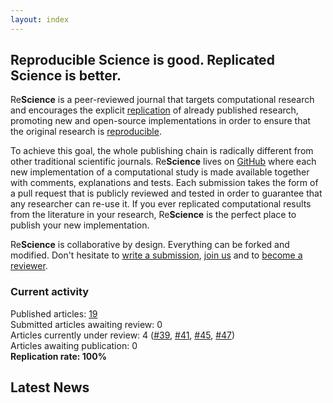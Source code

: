 ```yaml
---
layout: index
---
```


## Reproducible Science is good. Replicated Science is better.

Re**Science** is a peer-reviewed journal that targets computational research
and encourages the explicit [replication](faq) of already published research,
promoting new and open-source implementations in order to ensure that the
original research is [reproducible](faq).

To achieve this goal, the whole publishing chain is radically different from
other traditional scientific journals. Re**Science** lives on
[GitHub](https://github.com/ReScience/) where each new implementation of a
computational study is made available together with comments, explanations and
tests. Each submission takes the form of a pull request that is publicly
reviewed and tested in order to guarantee that any researcher can re-use it. If
you ever replicated computational results from the literature in your research,
Re**Science** is the perfect place to publish your new implementation.

Re**Science** is collaborative by design. Everything can be forked and
modified. Don't hesitate to [write a submission](write), [join us](faq) and
to [become a reviewer](https://github.com/ReScience/ReScience/issues/27).


### Current activity

Published articles: [19](https://github.com/ReScience/ReScience)  
Submitted articles awaiting review: 0  
Articles currently under review: 4 ([#39], [#41], [#45], [#47])  
Articles awaiting publication: 0  
**Replication rate: 100%**

[#39]: https://github.com/ReScience/ReScience-submission/pull/39
[#41]: https://github.com/ReScience/ReScience-submission/pull/41
[#45]: https://github.com/ReScience/ReScience-submission/pull/45
[#47]: https://github.com/ReScience/ReScience-submission/pull/47


## Latest News

